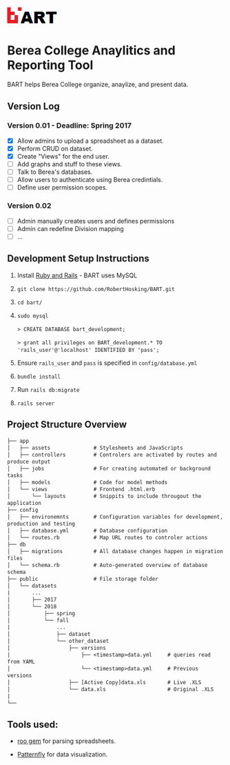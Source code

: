 # ![BART logo](https://github.com/RobertHosking/BART/raw/master/public/logo-full.png) 

# Berea College Anaylitics and Reporting Tool

BART helps Berea College organize, anaylize, and present data.

## Version Log

### Version 0.01 - Deadline: Spring 2017
- [x] Allow admins to upload a spreadsheet as a dataset.
- [x] Perform CRUD on dataset.
- [x] Create "Views" for the end user.
- [ ] Add graphs and stuff to these views.
- [ ] Talk to Berea's databases.
- [ ] Allow users to authenticate using Berea credintials.
- [ ] Define user permission scopes.

### Version 0.02
- [ ] Admin manually creates users and defines permissions
- [ ] Admin can redefine Division mapping
- [ ] ...

## Development Setup Instructions

1. Install [Ruby and Rails](http://railsapps.github.io/installrubyonrails-ubuntu.html) - BART uses MySQL

2. `git clone https://github.com/RobertHosking/BART.git`

3. `cd bart/`

4. `sudo mysql`

    `> CREATE DATABASE bart_development;`

    `> grant all privileges on BART_development.* TO 'rails_user'@'localhost' IDENTIFIED BY 'pass';`

5. Ensure `rails_user` and `pass` is specified in `config/database.yml`

6. `bundle install`

7. Run `rails db:migrate`

8. `rails server`

## Project Structure Overview
```
├── app
│   ├── assets              # Stylesheets and JavaScripts   
│   ├── controllers         # Controlers are activated by routes and produce output   
│   ├── jobs                # For creating automated or background tasks
│   ├── models              # Code for model methods         
│   └── views               # Frontend .html.erb
│       └── layouts         # Snippits to include througout the application
├── config                    
│   ├── environemnts        # Configuration variables for development, production and testing
│   ├── database.yml        # Database configuration
│   └── routes.rb           # Map URL routes to controler actions
├── db
│   ├── migrations          # All database changes happen in migration files
│   └── schema.rb           # Auto-generated overview of database schema            
├── public                  # File storage folder
│   └── datasets
|       ...
│       ├── 2017        
│       └── 2018
│           ├── spring        
│           └── fall
|               ...
│               ├── dataset       
│               └── other_dataset
│                   ├── versions
|                       ├── <timestamp>data.yml     # queries read from YAML        
│                       └── <timestamp>data.yml     # Previous versions      
│                   ├── [Active Copy]data.xls       # Live .XLS
│                   └── data.xls                    # Original .XLS   
|
└──
```
## Tools used:

- [roo gem](https://github.com/roo-rb/roo) for parsing spreadsheets.

- [Patternfly](http://www.patternfly.org/pattern-library/#_) for data visualization.
